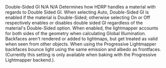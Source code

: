 <tr>
  <td>Double-Sided GI</td>
  <td>N/A</td>
  <td>N/A</td>
  <td>Determines how HDRP handles a material with regards to Double Sided GI. When selecting Auto, Double-Sided GI is enabled if the material is Double-Sided; otherwise selecting On or Off respectively enables or disables double sided GI regardless of the material's Double-Sided option. When enabled, the lightmapper accounts for both sides of the geometry when calculating Global Illumination. Backfaces aren't rendered or added to lightmaps, but get treated as valid when seen from other objects. When using the Progressive Lightmapper backfaces bounce light using the same emission and albedo as frontfaces. (Currently this setting is only available when baking with the Progressive Lightmapper backend.).</td>
</tr>
